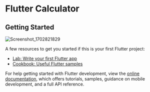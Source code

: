 # Flutter Calculator

## Getting Started

![Screenshot_1702821829](https://github.com/andrezin96/calculator/assets/142546221/cde732a5-78b6-481c-bbfb-03922ab12939)

A few resources to get you started if this is your first Flutter project:

- [Lab: Write your first Flutter app](https://docs.flutter.dev/get-started/codelab)
- [Cookbook: Useful Flutter samples](https://docs.flutter.dev/cookbook)

For help getting started with Flutter development, view the
[online documentation](https://docs.flutter.dev/), which offers tutorials,
samples, guidance on mobile development, and a full API reference.
